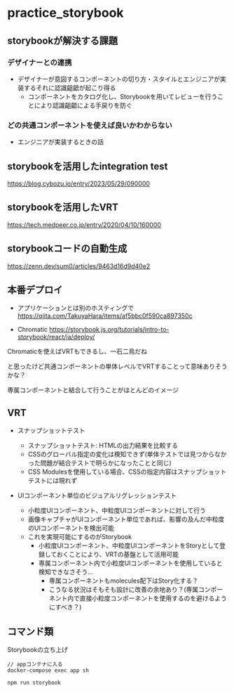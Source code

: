 # practice_storybook

## storybookが解決する課題
### デザイナーとの連携
- デザイナーが意図するコンポーネントの切り方・スタイルとエンジニアが実装するそれに認識齟齬が起こり得る
	- コンポーネントをカタログ化し、Storybookを用いてレビューを行うことにより認識齟齬による手戻りを防ぐ
### どの共通コンポーネントを使えば良いかわからない
- エンジニアが実装するときの話

## storybookを活用したintegration test
https://blog.cybozu.io/entry/2023/05/29/090000

## storybookを活用したVRT
https://tech.medpeer.co.jp/entry/2020/04/10/160000

## storybookコードの自動生成
https://zenn.dev/sum0/articles/9463d16d9d40e2

## 本番デプロイ
- アプリケーションとは別のホスティングで
https://qiita.com/TakuyaHara/items/af5bbc0f590ca897350c

- Chromatic
https://storybook.js.org/tutorials/intro-to-storybook/react/ja/deploy/

Chromaticを使えばVRTもできるし、一石二鳥だね

と思ったけど共通コンポーネントの単体レベルでVRTすることって意味ありそうかな？

専属コンポーネントと結合して行うことがほとんどのイメージ

## VRT
- スナップショットテスト
	- スナップショットテスト: HTMLの出力結果を比較する
	- CSSのグローバル指定の変化は検知できず(単体テストでは見つからなかった問題が結合テストで明らかになったことと同じ)
	- CSS Modulesを使用している場合、CSSの指定内容はスナップショットテストには現れず

- UIコンポーネント単位のビジュアルリグレッションテスト
	- 小粒度UIコンポーネント、中粒度UIコンポーネントに対して行う
	- 画像キャプチャがUIコンポーネント単位であれば、影響の及んだ中粒度のUIコンポーネントを検出可能
	- これを実現可能にするのがStorybook
		- 小粒度UIコンポーネント、中粒度UIコンポーネントをStoryとして登録しておくことにより、VRTの基盤として活用可能
		- 専属コンポーネント内で小粒度UIコンポーネントを使用していると検知できなさそう...
			- 専属コンポーネントもmolecules配下はStory化する？
			- こうなる状況はそもそも設計に改善の余地あり？(専属コンポーネント内で直接小粒度コンポーネントを使用するのを避けるようにすべき？)

## コマンド類
Storybookの立ち上げ
```
// appコンテナに入る
docker-compose exec app sh

npm run storybook
```
